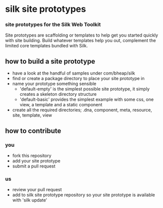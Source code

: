 # silk site prototypes
### site prototypes for the Silk Web Toolkit

Site prototypes are scaffolding or templates to help get you started quickly with site building.
Build whatever templates help you out, complement the limited core templates bundled with Silk.

## how to build a site prototype

* have a look at the handful of samples under com/bheap/silk
* find or create a package directory to place your site prototype in
* name your prototype something sensible
  * 'default-empty' is the simplest possible site prototype, it simply creates a skeleton directory structure
  * 'default-basic' provides the simplest example with some css, one view, a template and a static component
* create all the required directories; .dna, component, meta, resource, site, template, view

## how to contribute

### you

* fork this repository
* add your site prototype
* submit a pull request

### us

* review your pull request
* add to silk site prototype repository so your site prototype is available with 'silk update'
